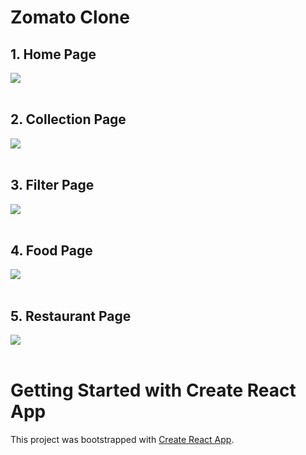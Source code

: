 <h1>Zomato Clone </h1>
<h2> 1. Home Page </h2>
<img src="https://user-images.githubusercontent.com/96073111/180670402-4b33d58c-fcb0-496c-a7b1-206b24a31d47.png" > </br></br>

<h2> 2. Collection Page </h2>
<img src="https://user-images.githubusercontent.com/96073111/180670491-0a8eaaad-3111-43ac-92a6-e541d24ddc91.png" > </br></br>

<h2> 3. Filter Page </h2>
<img src="https://user-images.githubusercontent.com/96073111/180670543-5a317088-95e5-4a66-8cf1-164814194671.png" > </br></br>

<h2> 4. Food Page </h2>
<img src="https://user-images.githubusercontent.com/96073111/180670696-6bbdd9df-d01c-4690-8576-e663c4a9feaa.png" > </br></br>

<h2> 5. Restaurant Page </h2>
<img src="https://user-images.githubusercontent.com/96073111/180670561-f90d8494-4407-40b5-b2c1-e1b98605c58a.png" > </br></br>



# Getting Started with Create React App

This project was bootstrapped with [Create React App](https://github.com/facebook/create-react-app).

